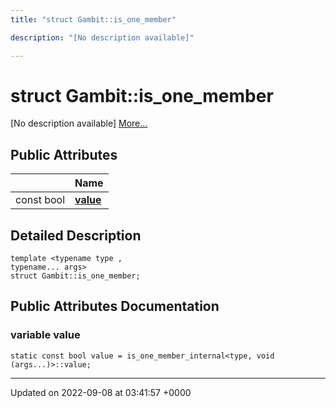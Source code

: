 ```yaml
---
title: "struct Gambit::is_one_member"

description: "[No description available]"

---
```


# struct Gambit::is_one_member



[No description available] [More...](#detailed-description)

## Public Attributes

|                | Name           |
| -------------- | -------------- |
| const bool | **[value](/documentation/code/classes/structgambit_1_1is__one__member/#variable-value)**  |

## Detailed Description

```
template <typename type ,
typename... args>
struct Gambit::is_one_member;
```

## Public Attributes Documentation

### variable value

```
static const bool value = is_one_member_internal<type, void (args...)>::value;
```


-------------------------------

Updated on 2022-09-08 at 03:41:57 +0000